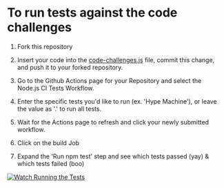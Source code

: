 # To run tests against the code challenges

1. Fork this repository

2. Insert your code into the [code-challenges.js](code-challenges.js) file, commit this change, and push it to your forked repository.

3. Go to the Github Actions page for your Repository and select the Node.js CI Tests Workflow.

4. Enter the specific tests you'd like to run (ex. 'Hype Machine'), or leave the value as '.' to run all tests.

5. Wait for the Actions page to refresh and click your newly submitted workflow.

6. Click on the build Job

7. Expand the 'Run npm test' step and see which tests passed (yay) & which tests failed (boo)

[![Watch Running the Tests](media/actions_test.gif)](media/actions_test.mp4)
